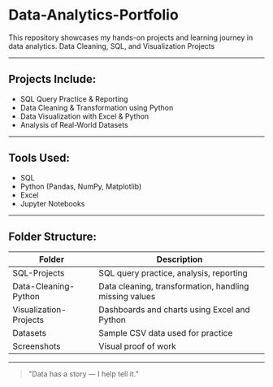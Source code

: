 # Data-Analytics-Portfolio
This repository showcases my hands-on projects and learning journey in data analytics. Data Cleaning, SQL, and Visualization Projects

---

## Projects Include:
- SQL Query Practice & Reporting  
- Data Cleaning & Transformation using Python  
- Data Visualization with Excel & Python  
- Analysis of Real-World Datasets  

---

## Tools Used:
- SQL  
- Python (Pandas, NumPy, Matplotlib)  
- Excel  
- Jupyter Notebooks  

---

## Folder Structure:
| Folder | Description |
|--------|-------------|
| SQL-Projects | SQL query practice, analysis, reporting |
| Data-Cleaning-Python | Data cleaning, transformation, handling missing values |
| Visualization-Projects | Dashboards and charts using Excel and Python |
| Datasets | Sample CSV data used for practice |
| Screenshots | Visual proof of work |

---

> "Data has a story — I help tell it."
